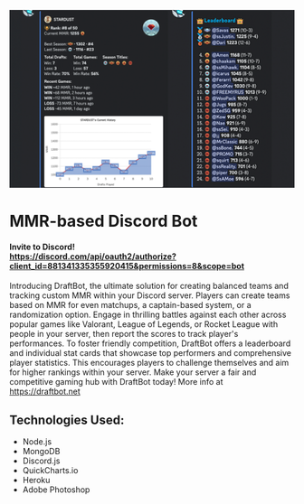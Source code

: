 ![MMR-based Discord Bot Image](https://raw.githubusercontent.com/spaceorb/kswlee.com/main/build/static/media/project2.8f139943a375ca6ec419.png)
# MMR-based Discord Bot
#### Invite to Discord! <br> https://discord.com/api/oauth2/authorize?client_id=881341335355920415&permissions=8&scope=bot

Introducing DraftBot, the ultimate solution for creating balanced teams and tracking custom MMR within your Discord server. Players can create teams based on MMR for even matchups, a captain-based system, or a randomization option. Engage in thrilling battles against each other across popular games like Valorant, League of Legends, or Rocket League with people in your server, then report the scores to track player's performances. To foster friendly competition, DraftBot offers a leaderboard and individual stat cards that showcase top performers and comprehensive player statistics. This encourages players to challenge themselves and aim for higher rankings within your server. Make your server a fair and competitive gaming hub with DraftBot today! More info at https://draftbot.net

## Technologies Used:
- Node.js
- MongoDB
- Discord.js
- QuickCharts.io
- Heroku
- Adobe Photoshop
